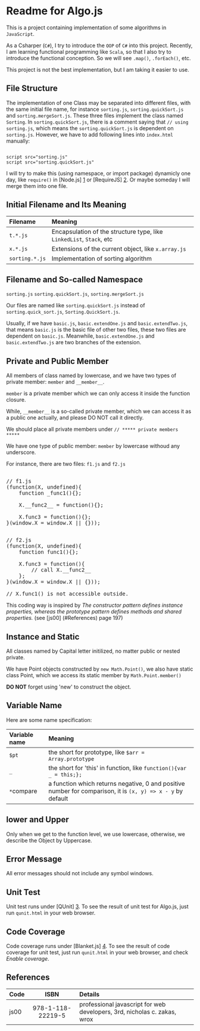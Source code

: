 # Readme for Algo.js

This is a project containing implementation of some algorithms in `JavaScript`.

As a Csharper (`C#`), I try to introduce the `OOP` of `C#` into this project. Recently, I am learning functional programming like `Scala`, so that I also try to introduce the functional conception. So we will see `.map()`, `.forEach()`, etc.

This project is not the best implementation, but I am taking it easier to use.

## File Structure
The implementation of one Class may be separated into different files, with the same initial file name, for instance `sorting.js`, `sorting.quickSort.js` and `sorting.mergeSort.js`. These three files implement the class named `Sorting`. In `sorting.quickSort.js`, there is a comment saying that `// using sorting.js`, which means the `sorting.quickSort.js` is dependent on `sorting.js`. However, we have to add following lines into `index.html` manually:
<pre><code>
script src="sorting.js"
script src="sorting.quickSort.js"
</code></pre>

I will try to make this (using namespace, or import package) dynamicly one day, like `require()` in [Node.js] [1] or [RequireJS] [2]. Or maybe someday I will merge them into one file.

## Initial Filename and Its Meaning

 Filename | Meaning
:-----|:-------
 `t.*.js` | Encapsulation of the structure type, like `LinkedList`, `Stack`, etc 
 `x.*.js` | Extensions of the current object, like `x.array.js` 
 `sorting.*.js` | Implementation of sorting algorithm 

## Filename and So-called Namespace
`sorting.js`
`sorting.quickSort.js`, `sorting.mergeSort.js`

Our files are named like `sorting.quickSort.js` instead of `sorting.quick_sort.js`, `Sorting.QuickSort.js`. 

Usually, if we have `basic.js`, `basic.extendOne.js` and `basic.extendTwo.js`, that means `basic.js` is the basic file of other two files, these two files are dependent on `basic.js`. Meanwhile, `basic.extendOne.js` and `basic.extendTwo.js` are two branches of the extension.

## Private and Public Member
All members of class named by lowercase, and we have two types of private member: `member` and `__member__`.

`member` is a private member which we can only access it inside the function closure. 

While, `__member__` is a so-called private member, which we can access it as a public one actually, and please DO NOT call it directly.

We should place all private members under `// ***** private members *****` 

We have one type of public member: `member` by lowercase withoud any underscore.

For instance, there are two files: `f1.js` and `f2.js`
<pre></code>
// f1.js
(function(X, undefined){
    function _func1(){};

    X.__func2__ = function(){};

    X.func3 = function(){};
}(window.X = window.X || {}));
</code></pre>

<pre></code>
// f2.js
(function(X, undefined){
    function func1(){};

    X.func3 = function(){
        // call X.__func2__
    };
}(window.X = window.X || {}));

// X.func1() is not accessible outside.
</code></pre>

This coding way is inspired by _The constructor pattern defines instance properties, whereas the prototype pattern defines methods and shared properties._ (see [js00] (#References) page 197)

## Instance and Static
All classes named by Capital letter initilized, no matter public or nested private.

We have Point objects constructed by <code>new Math.Point()</code>, we also have static class Point, which we access its static member by <code>Math.Point.member()</code>

__DO NOT__ forget using 'new' to construct the object.

## Variable Name
Here are some name specification:

 Variable name | Meaning
:-----|:-------
`$pt` | the short for prototype, like `$arr = Array.prototype` 
 `_` | the short for 'this' in function, like `function(){var _ = this;};` 
 `*`compare | a function which returns negative, 0 and positive number for comparison, it is `(x, y) => x - y` by default

## lower and Upper
Only when we get to the function level, we use lowercase, otherwise, we describe the Object by Uppercase.

## Error Message
All error messages should not include any symbol windows.

## Unit Test
Unit test runs under [QUnit] [3].
To see the result of unit test for Algo.js, just run `qunit.html` in your web browser.

## Code Coverage
Code coverage runs under [Blanket.js] [4].
To see the result of code coverage for unit test, just run `qunit.html` in your web browser, and check _Enable coverage_.

## References
Code | ISBN | Details
:----|:----:|:-------
js00 | 978-1-118-22219-5 | professional javascript for web developers, 3rd, nicholas c. zakas, wrox

[1]: http://nodejs.org  "Node.js"
[2]: http://requirejs.org   "require.js"
[3]: http://qunitjs.com "QUnit.js"
[4]: http://blanketjs.org "Blanket.js"